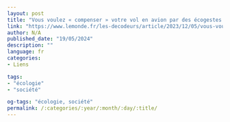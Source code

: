 ```yaml
---
layout: post
title: "Vous voulez « compenser » votre vol en avion par des écogestes ? voici combien de temps cela vous prendra"
link: "https://www.lemonde.fr/les-decodeurs/article/2023/12/05/vous-voulez-compenser-votre-vol-en-avion-par-des-ecogestes-voici-combien-de-temps-cela-vous-prendra_6204046_4355770.html"
author: N/A
published_date: "19/05/2024"
description: ""
language: fr
categories:
- Liens

tags:
- "écologie"
- "société"

og-tags: "écologie, société"
permalink: /:categories/:year/:month/:day/:title/
---
```

